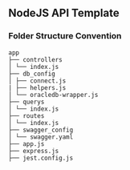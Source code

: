 ## NodeJS API Template

### Folder Structure Convention

```
app
├── controllers
│ └── index.js
├── db_config
│ ├── connect.js
| ├── helpers.js
│ └── oracledb-wrapper.js
├── querys
│ └── index.js
├── routes
│ └── index.js
├── swagger_config
│ └── swagger.yaml
├── app.js  
├── express.js
├── jest.config.js
```